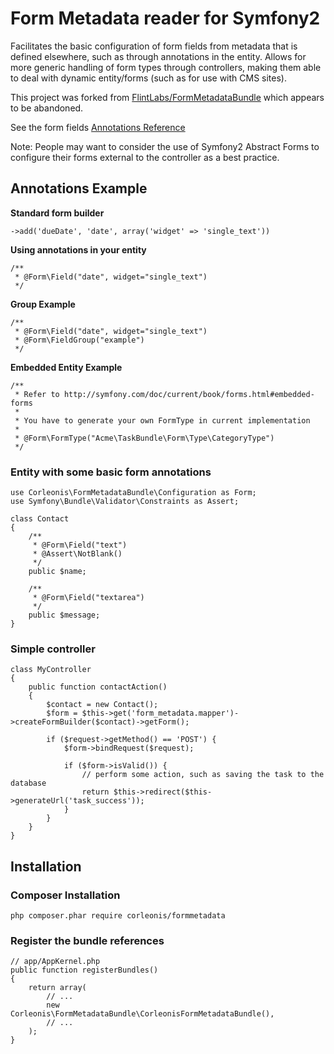 # Form Metadata reader for Symfony2

Facilitates the basic configuration of form fields from metadata that is defined elsewhere, such as through annotations
in the entity. Allows for more generic handling of form types through controllers,
making them able to deal with dynamic entity/forms (such as for use with CMS sites).

This project was forked from [FlintLabs/FormMetadataBundle](https://github.com/FlintLabs/FormMetadataBundle) which appears to be abandoned.

See the form fields [Annotations Reference](https://github.com/FlintLabs/FormMetadataBundle/wiki/Annotations-reference)

Note: People may want to consider the use of Symfony2 Abstract Forms to configure their forms external to the controller
as a best practice.

## Annotations Example

**Standard form builder**

    ->add('dueDate', 'date', array('widget' => 'single_text'))

**Using annotations in your entity**

    /**
     * @Form\Field("date", widget="single_text")
     */

**Group Example**

    /**
     * @Form\Field("date", widget="single_text")
     * @Form\FieldGroup("example")
     */

**Embedded Entity Example**

    /**
     * Refer to http://symfony.com/doc/current/book/forms.html#embedded-forms
     *
     * You have to generate your own FormType in current implementation
     *
     * @Form\FormType("Acme\TaskBundle\Form\Type\CategoryType")
     */



### Entity with some basic form annotations

    use Corleonis\FormMetadataBundle\Configuration as Form;
    use Symfony\Bundle\Validator\Constraints as Assert;

    class Contact
    {
        /**
         * @Form\Field("text")
         * @Assert\NotBlank()
         */
        public $name;

        /**
         * @Form\Field("textarea")
         */
        public $message;
    }

### Simple controller

    class MyController
    {
        public function contactAction()
        {
            $contact = new Contact();
            $form = $this->get('form_metadata.mapper')->createFormBuilder($contact)->getForm();

            if ($request->getMethod() == 'POST') {
                $form->bindRequest($request);

                if ($form->isValid()) {
                    // perform some action, such as saving the task to the database
                    return $this->redirect($this->generateUrl('task_success'));
                }
            }
        }
    }

## Installation

### Composer Installation

    php composer.phar require corleonis/formmetadata


### Register the bundle references

    // app/AppKernel.php
    public function registerBundles()
    {
        return array(
            // ...
            new Corleonis\FormMetadataBundle\CorleonisFormMetadataBundle(),
            // ...
        );
    }
